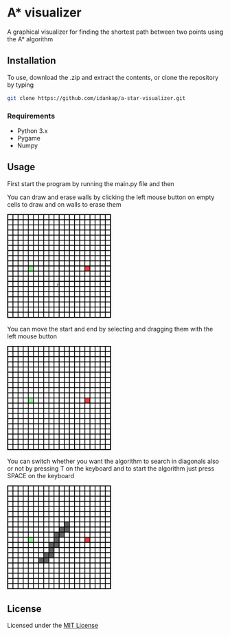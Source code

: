 # A* visualizer
A graphical visualizer for finding the shortest path between two points using the A* algorithm


## Installation
To use, download the .zip and extract the contents, or clone the repository by typing

```bash
git clone https://github.com/idankap/a-star-visualizer.git
```

### Requirements
- Python 3.x
- Pygame
- Numpy

## Usage
First start the program by running the main.py file and then

You can draw and erase walls by clicking the left mouse button on empty cells to draw and on walls to erase them

<img src="assets/drawing.gif" width="48%">


You can move the start and end by selecting and dragging them with the left mouse button

<img src="assets/moving.gif" width="48%">


You can switch whether you want the algorithm to search in diagonals also or not by pressing T on the keyboard
and to start the algorithm just press SPACE on the keyboard

<img src="assets/playing.gif" width="48%">

## License
Licensed under the [MIT License](https://opensource.org/licenses/MIT)
